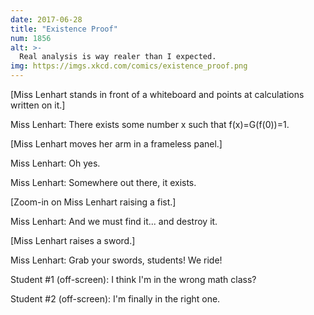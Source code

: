 ```yaml
---
date: 2017-06-28
title: "Existence Proof"
num: 1856
alt: >-
  Real analysis is way realer than I expected.
img: https://imgs.xkcd.com/comics/existence_proof.png
---
```

[Miss Lenhart stands in front of a whiteboard and points at calculations written on it.]

Miss Lenhart: There exists some number x such that f(x)=G(f(0))=1.

[Miss Lenhart moves her arm in a frameless panel.]

Miss Lenhart: Oh yes.

Miss Lenhart: Somewhere out there, it exists.

[Zoom-in on Miss Lenhart raising a fist.]

Miss Lenhart: And we must find it... and destroy it.

[Miss Lenhart raises a sword.]

Miss Lenhart: Grab your swords, students! We ride!

Student #1 (off-screen): I think I'm in the wrong math class?

Student #2 (off-screen): I'm finally in the right one.